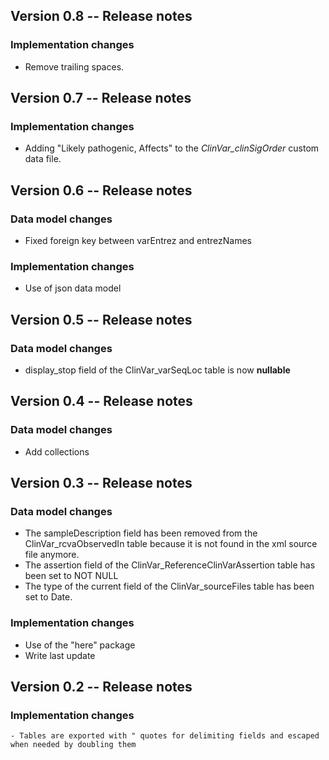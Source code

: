 <!----------------------------------------------------------------------------->
<!----------------------------------------------------------------------------->
## Version 0.8 -- Release notes

### Implementation changes
   
   - Remove trailing spaces.
   
<!----------------------------------------------------------------------------->
<!----------------------------------------------------------------------------->
## Version 0.7 -- Release notes

### Implementation changes
   
   - Adding "Likely pathogenic, Affects" to the *ClinVar_clinSigOrder*
   custom data file.

<!----------------------------------------------------------------------------->
<!----------------------------------------------------------------------------->
## Version 0.6 -- Release notes

### Data model changes
   
   - Fixed foreign key between varEntrez and entrezNames
   
### Implementation changes
   
   - Use of json data model

<!----------------------------------------------------------------------------->
<!----------------------------------------------------------------------------->
## Version 0.5 -- Release notes

### Data model changes
   
   - display_stop field of the ClinVar_varSeqLoc table is now **nullable**

<!----------------------------------------------------------------------------->
<!----------------------------------------------------------------------------->
## Version 0.4 -- Release notes

### Data model changes
   
   - Add collections

<!----------------------------------------------------------------------------->
<!----------------------------------------------------------------------------->
## Version 0.3 -- Release notes

### Data model changes

   - The sampleDescription field has been removed from the ClinVar_rcvaObservedIn
   table because it is not found in the xml source file anymore.
   - The assertion field of the ClinVar_ReferenceClinVarAssertion table
   has been set to NOT NULL
   - The type of the current field of the ClinVar_sourceFiles table has been
   set to Date.

### Implementation changes
   
   - Use of the "here" package
   - Write last update

<!----------------------------------------------------------------------------->
<!----------------------------------------------------------------------------->
## Version 0.2 -- Release notes

### Implementation changes

	- Tables are exported with " quotes for delimiting fields and escaped when needed by doubling them
